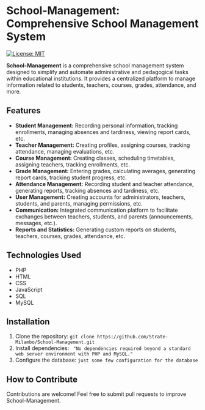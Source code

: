 
# School-Management: Comprehensive School Management System

[![License: MIT](https://img.shields.io/badge/License-MIT-yellow.svg)](https://opensource.org/licenses/MIT)

**School-Management** is a comprehensive school management system designed to simplify and automate administrative and pedagogical tasks within educational institutions. It provides a centralized platform to manage information related to students, teachers, courses, grades, attendance, and more.

## Features

* **Student Management:** Recording personal information, tracking enrollments, managing absences and tardiness, viewing report cards, etc.
* **Teacher Management:** Creating profiles, assigning courses, tracking attendance, managing evaluations, etc.
* **Course Management:** Creating classes, scheduling timetables, assigning teachers, tracking enrollments, etc.
* **Grade Management:** Entering grades, calculating averages, generating report cards, tracking student progress, etc.
* **Attendance Management:** Recording student and teacher attendance, generating reports, tracking absences and tardiness, etc.
* **User Management:** Creating accounts for administrators, teachers, students, and parents, managing permissions, etc.
* **Communication:** Integrated communication platform to facilitate exchanges between teachers, students, and parents (announcements, messages, etc.).
* **Reports and Statistics:** Generating custom reports on students, teachers, courses, grades, attendance, etc.

## Technologies Used

* PHP
* HTML
* CSS
* JavaScript
* SQL
* MySQL

## Installation

1. Clone the repository: `git clone https://github.com/Strate-Milambo/School-Management.git`
2. Install dependencies: ` "No dependencies required beyond a standard web server environment with PHP and MySQL."`
3. Configure the database: `just some few configuration for the database`


## How to Contribute

Contributions are welcome! Feel free to submit pull requests to improve School-Management.

